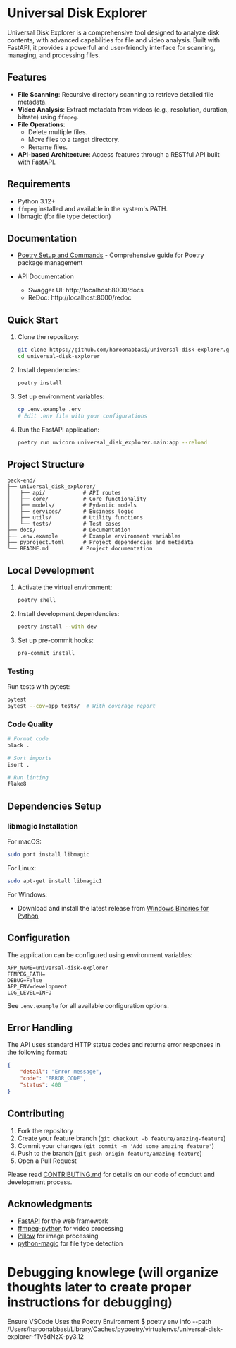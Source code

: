 # Universal Disk Explorer

Universal Disk Explorer is a comprehensive tool designed to analyze disk contents, with advanced capabilities for file and video analysis. Built with FastAPI, it provides a powerful and user-friendly interface for scanning, managing, and processing files.

## Features

- **File Scanning**: Recursive directory scanning to retrieve detailed file metadata.
- **Video Analysis**: Extract metadata from videos (e.g., resolution, duration, bitrate) using `ffmpeg`.
- **File Operations**:
  - Delete multiple files.
  - Move files to a target directory.
  - Rename files.
- **API-based Architecture**: Access features through a RESTful API built with FastAPI.

## Requirements

- Python 3.12+
- `ffmpeg` installed and available in the system's PATH.
- libmagic (for file type detection)

## Documentation

- [Poetry Setup and Commands](docs/poetry_guide.md) - Comprehensive guide for Poetry package management

- API Documentation
   - Swagger UI: http://localhost:8000/docs
   - ReDoc: http://localhost:8000/redoc

## Quick Start

1. Clone the repository:
   ```bash
   git clone https://github.com/haroonabbasi/universal-disk-explorer.git
   cd universal-disk-explorer
   ```

2. Install dependencies:
   ```bash
   poetry install
   ```

3. Set up environment variables:
   ```bash
   cp .env.example .env
   # Edit .env file with your configurations
   ```

4. Run the FastAPI application:
   ```bash
   poetry run uvicorn universal_disk_explorer.main:app --reload
   ```


## Project Structure

```
back-end/
├── universal_disk_explorer/
│   ├── api/            # API routes
│   ├── core/           # Core functionality
│   ├── models/         # Pydantic models
│   ├── services/       # Business logic
│   ├── utils/          # Utility functions
│   └── tests/          # Test cases
├── docs/               # Documentation
├── .env.example        # Example environment variables
├── pyproject.toml      # Project dependencies and metadata
└── README.md          # Project documentation
```

## Local Development

1. Activate the virtual environment:
   ```bash
   poetry shell
   ```

2. Install development dependencies:
   ```bash
   poetry install --with dev
   ```

3. Set up pre-commit hooks:
   ```bash
   pre-commit install
   ```

### Testing

Run tests with pytest:
```bash
pytest
pytest --cov=app tests/  # With coverage report
```

### Code Quality

```bash
# Format code
black .

# Sort imports
isort .

# Run linting
flake8
```

## Dependencies Setup

### libmagic Installation

For macOS:
```bash
sudo port install libmagic
```

For Linux:
```bash
sudo apt-get install libmagic1
```

For Windows:
- Download and install the latest release from [Windows Binaries for Python](https://sourceforge.net/projects/gnuwin32/files/file/)

## Configuration

The application can be configured using environment variables:

```env
APP_NAME=universal-disk-explorer
FFMPEG_PATH=
DEBUG=False
APP_ENV=development
LOG_LEVEL=INFO
```

See `.env.example` for all available configuration options.

## Error Handling

The API uses standard HTTP status codes and returns error responses in the following format:

```json
{
    "detail": "Error message",
    "code": "ERROR_CODE",
    "status": 400
}
```

## Contributing

1. Fork the repository
2. Create your feature branch (`git checkout -b feature/amazing-feature`)
3. Commit your changes (`git commit -m 'Add some amazing feature'`)
4. Push to the branch (`git push origin feature/amazing-feature`)
5. Open a Pull Request

Please read [CONTRIBUTING.md](CONTRIBUTING.md) for details on our code of conduct and development process.


## Acknowledgments

- [FastAPI](https://fastapi.tiangolo.com/) for the web framework
- [ffmpeg-python](https://github.com/kkroening/ffmpeg-python) for video processing
- [Pillow](https://python-pillow.org/) for image processing
- [python-magic](https://github.com/ahupp/python-magic) for file type detection




# Debugging knowlege (will organize thoughts later to create proper instructions for debugging)
Ensure VSCode Uses the Poetry Environment
$ poetry env info --path
/Users/haroonabbasi/Library/Caches/pypoetry/virtualenvs/universal-disk-explorer-fTv5dNzX-py3.12